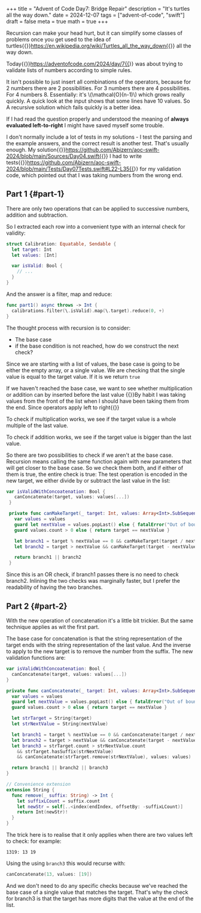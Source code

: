 +++
title = "Advent of Code Day7: Bridge Repair"
description = "It's turtles all the way down."
date = 2024-12-07
tags = ["advent-of-code", "swift"]
draft = false
meta = true
math = true
+++

Recursion can make your head hurt, but it can simplify some classes of problems once you get used to the idea of turtles{{<sidenote>}}https://en.wikipedia.org/wiki/Turtles_all_the_way_down{{</sidenote>}} all the way down.

Today{{<sidenote>}}https://adventofcode.com/2024/day/7{{</sidenote>}} was about trying to validate lists of numbers according to simple rules.

It isn't possible to just insert all combinations of the operators, because for 2 numbers there are 2 possibilities. For 3 numbers there are 4 possibilities. For 4 numbers 8. Essentially: it's \\(\mathcal{O}(n-1)\\) which grows really quickly. A quick look at the input shows that some lines have 10 values. So A recursive solution which fails quickly is a better idea.

If I had read the question properly and understood the meaning of **always evaluated left-to-right** I might have saved myself some trouble.

I don't normally include a lot of tests in my solutions - I test the parsing and the example answers, and the correct result is another test. That's usually enough. My solution{{<sidenote>}}https://github.com/Abizern/aoc-swift-2024/blob/main/Sources/Day04.swift{{</sidenote>}} I had to write tests{{<sidenote>}}https://github.com/Abizern/aoc-swift-2024/blob/main/Tests/Day07Tests.swift#L22-L35{{</sidenote>}} for my validation code, which pointed out that I was taking numbers from the wrong end.


## Part 1 {#part-1}

There are only two operations that can be applied to successive numbers, addition and subtraction.

So I extracted each row into a convenient type with an internal check for validity:

```swift
struct Calibration: Equatable, Sendable {
  let target: Int
  let values: [Int]

  var isValid: Bool {
    // ...
  }
}
```

And the answer is a filter, map and reduce:

```swift
func part1() async throws -> Int {
  calibrations.filter(\.isValid).map(\.target).reduce(0, +)
}
```

The thought process with recursion is to consider:

-   The base case
-   if the base condition is not reached, how do we construct the next check?

Since we are starting with a list of values, the base case is going to be either the empty array, or a single value. We are checking that the single value is equal to the target value. If it is we return `true`

If we haven't reached the base case, we want to see whether multiplication or addition can by inserted before the last value {{<marginnote>}}By habit I was taking values from the front of the list when I should have been taking them from the end. Since operators apply left to right{{</marginnote>}}

To check if multiplication works, we see if the target value is a whole multiple of the last value.

To check if addition works, we see if the target value is bigger than the last value.

So there are two possibilities to check if we aren't at the base case. Recursion means calling the same function again with new parameters that will get closer to the base case. So we check them both, and if either of them is true, the entire check is true: The test operation is encoded in the new target, we either divide by or subtract the last value in the list:

```swift
var isValidWithConcoatenation: Bool {
   canConcatenate(target, values: values[...])
 }

 private func canMakeTarget(_ target: Int, values: Array<Int>.SubSequence) -> Bool {
   var values = values
   guard let nextValue = values.popLast() else { fatalError("Out of bounds") }
   guard values.count > 0 else { return target == nextValue }

   let branch1 = target % nextValue == 0 && canMakeTarget(target / nextValue, values: values)
   let branch2 = target > nextValue && canMakeTarget(target - nextValue, values: values)

   return branch1 || branch2
 }
```

Since this is an OR check, if branch1 passes there is no need to check branch2. Inlining the two checks was marginally faster, but I prefer the readability of having the two branches.


## Part 2 {#part-2}

With the new operation of concatenation it's a little bit trickier. But the same technique applies as wit the first part.

The base case for concatenation is that the string representation of the target ends with the string representation of the last value. And the inverse to apply to the new target is to remove the number from the suffix. The new validation functions are:

```swift
var isValidWithConcoatenation: Bool {
  canConcatenate(target, values: values[...])
}

private func canConcatenate(_ target: Int, values: Array<Int>.SubSequence) -> Bool {
  var values = values
  guard let nextValue = values.popLast() else { fatalError("Out of bounds") }
  guard values.count > 0 else { return target == nextValue }

  let strTarget = String(target)
  let strNextValue = String(nextValue)

  let branch1 = target % nextValue == 0 && canConcatenate(target / nextValue, values: values)
  let branch2 = target > nextValue && canConcatenate(target - nextValue, values: values)
  let branch3 = strTarget.count > strNextValue.count
    && strTarget.hasSuffix(strNextValue)
    && canConcatenate(strTarget.remove(strNextValue), values: values)

  return branch1 || branch2 || branch3
}

// Convenience extension
extension String {
  func remove(_ suffix: String) -> Int {
    let suffixLCount = suffix.count
    let newStr = self[..<index(endIndex, offsetBy: -suffixLCount)]
    return Int(newStr)!
  }
}
```

The trick here is to realise that it only applies when there are two values left to check: for example:

`1319: 13 19`

Using the using `branch3` this would recurse with:

```swift
canConcatenate(13, values: [19])
```

And we don't need to do any specific checks because we've reached the base case of a single value that matches the target. That's why the check for branch3 is that the target has more digits that the value at the end of the list.
